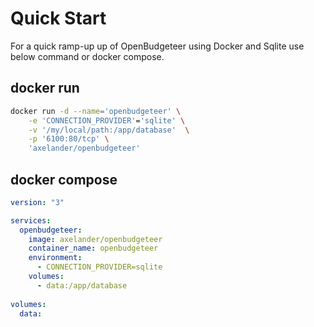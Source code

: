 ﻿# Quick Start

For a quick ramp-up up of OpenBudgeteer using Docker and Sqlite use below command or docker compose.

## docker run

```bash
docker run -d --name='openbudgeteer' \
    -e 'CONNECTION_PROVIDER'='sqlite' \
    -v '/my/local/path:/app/database'  \
    -p '6100:80/tcp' \
    'axelander/openbudgeteer'
```

## docker compose

```yml
version: "3"

services:
  openbudgeteer:
    image: axelander/openbudgeteer
    container_name: openbudgeteer
    environment:
      - CONNECTION_PROVIDER=sqlite
    volumes:
      - data:/app/database
        
volumes:
  data:
```

